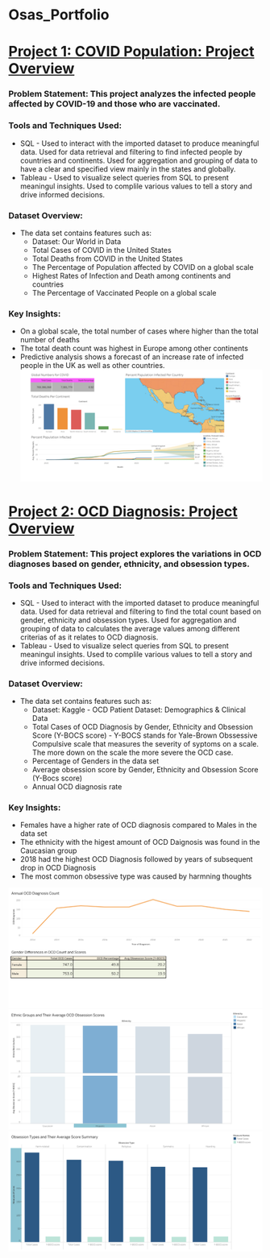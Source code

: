 # Osas_Portfolio

# [Project 1:  COVID Population: Project Overview](https://github.com/osariemen1/PortfolioProjects)

### Problem Statement: This project analyzes the infected people affected by COVID-19 and those who are vaccinated.

### Tools and Techniques Used:
- SQL
      - Used to interact with the imported dataset to produce meaningful data. Used for data retrieval and filtering to find infected people by countries and continents. Used for aggregation and grouping of data to have a clear and specified view mainly in the states and globally. 
- Tableau
      - Used to visualize select queries from SQL to present meaningul insights. Used to complile various values to tell a story and drive informed decisions.

### Dataset Overview:
- The data set contains features such as:
    - Dataset: Our World in Data
    - Total Cases of COVID in the United States
    - Total Deaths from COVID in the United States 
    - The Percentage of Population affected by COVID on a global scale 
    - Highest Rates of Infection and Death among continents and countries
    - The Percentage of Vaccinated People on a global scale

### Key Insights:
- On a global scale, the total number of cases where higher than the total number of deaths
- The total death count was highest in Europe among other continents
- Predictive analysis shows a forecast of an increase rate of infected people in the UK as well as other countries.
  ![](https://github.com/osariemen1/PortfolioProjects/blob/main/COVID%20dashboard.png)






# [Project 2: OCD Diagnosis: Project Overview](https://github.com/osariemen1/PortfolioProjects)

### Problem Statement: This project explores the variations in OCD diagnoses based on gender, ethnicity, and obsession types.

### Tools and Techniques Used:
- SQL
      - Used to interact with the imported dataset to produce meaningful data. Used for data retrieval and filtering to find the total count based on gender, ethnicity and obsession types. Used for aggregation and grouping of data to calculates the average values among different criterias of as it relates to OCD diagnosis.
- Tableau
      - Used to visualize select queries from SQL to present meaningul insights. Used to complile various values to tell a story and drive informed decisions.

### Dataset Overview:
- The data set contains features such as:
    - Dataset: Kaggle - OCD Patient Dataset: Demographics & Clinical Data
    - Total Cases of OCD Diagnosis by Gender, Ethnicity and Obsession Score (Y-BOCS score)
            - Y-BOCS stands for Yale-Brown Obssessive Compulsive scale that measures the severity of syptoms on a scale. The more down on the scale the more severe the OCD case.
    - Percentage of Genders in the data set
    - Average obsession score by Gender, Ethnicity and Obsession Score (Y-Bocs score)
    - Annual OCD diagnosis rate 

### Key Insights:
- Females have a higher rate of OCD diagnosis compared to Males in the data set
- The ethnicity with the higest amount of OCD Daignosis was found in the Caucasian group
- 2018 had the highest OCD Diagnosis followed by years of subsequent drop in OCD Diagnosis
- The most common obsessive type was caused by harmning thoughts

![](https://github.com/osariemen1/PortfolioProjects/blob/main/Dashboard%201.png)
![](https://github.com/osariemen1/PortfolioProjects/blob/main/Dashboard%202.png)
![](https://github.com/osariemen1/PortfolioProjects/blob/main/Dashboard%203.png)
